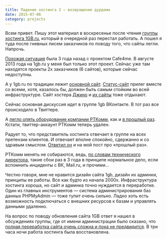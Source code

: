 ```yaml
---
title: Падение хостинга 2 — возвращение дурдома
date: 2015-07-06
category: projects
---
```


Всем привет. Пишу этот материал в воскресенье после чтения [группы хостинга 1GB.ru](http://vk.com/1gb_ru), который в очередной раз перестал работать. А пошел я туда после гневных писем заказчиков по поводу того, что сайты легли. Напрочь. <!-- cut -->

<a href="http://atnartur.ru/istoriya-odnogo-sboya/" target="_blank">Похожая ситуация</a> была 3 года назад с проектом Cafe4me. В августе 2013 года на 1gb.ru у меня был только этот проект. Сейчас уже там находятся проекты 2х заказчиков (6 сайтов), которые сейчас недоступны. 

А у 1gb.ru по традиции лежит <a href="http://1gb.ru" target="_blank">основной сайт</a>. <a href="http://status.1gb.ru/" target="_blank">Статус-сайт</a> прилег вместе со всеми, хотя, казалось бы, должен быть самым стойким во всей инфраструктуре. Сайт хостера <a href="http://jino.ru/" target="_blank">Джино</a> и <a href="https://roem.ru/06-07-2015/199519/jino-1gb-ru-rt-comm-msk/" target="_blank" rel="nofollow">их сайты</a> тоже отдыхают. 

Сейчас основная дискуссия идет в группе 1gb ВКонтакте. В тот раз все происходило в Твиттере. 

А <a href="http://vk.com/wall-58174222_950?reply=952" target="_blank" rel="nofollow">легло опять оборудование компании РТКомм</a>, как и <a href="http://atnartur.ru/istoriya-odnogo-sboya/" target="_blank">в прошлый раз</a>. Кстати, твиттер-аккаунт РТКомм теперь удален.

Радует то, что представитель хостинга отвечает в группе на всех претензии клиентов. И отвечает вполне спокойно, сдержанно и со здравым смыслом. <a href="http://vk.com/wall-58174222_980?reply=988" target="_blank" rel="nofollow">Ответил он</a> и на мой пост про «прошлый раз». 

РТКомм менять не собираются, ведь, <a href="http://vk.com/wall-58174222_1040?reply=1073" target="_blank" rel="nofollow">по словам технического директора</a>, такие сбои раз в 3 года в принципе нормальное дело, если вспомнить инциденты с ВК, Mail.ru, и прочими...

Честно говоря, мне не нравится дизайн сайта 1gb, дизайн их админки, принципы ее работы. Все как будто из начала 2000х. Инфраструктура хостинга хороша, но сайт и админка точно нуждается в переработке. Один из главных инструментов&nbsp;— система администрирования баз данных PHPMyAdmin&nbsp;— тоже тупит очень сильно. Ладно хоть есть возможность подключаться с внешних ресурсов к базам и управлять данными удаленно.

На вопрос по поводу обновления сайта 1GB ответ я нашел в обсуждениях группы, где от имени администрации было сказано, что <a href="http://vk.com/topic-58174222_29715736?post=8" target="_blank" rel="nofollow">полная переработка сайта очень сложна и пока не предвидится</a>.
В три часа ночи работа хостинга была восстановлена.
